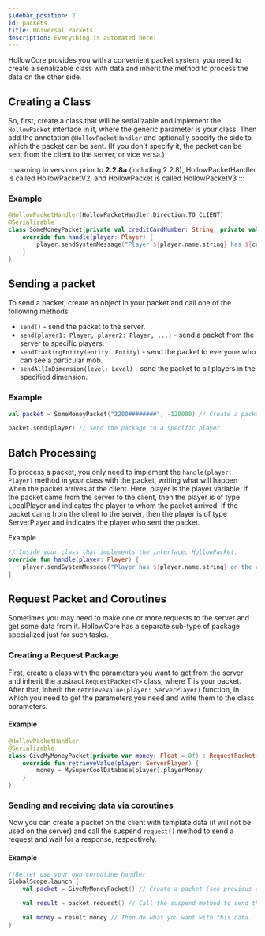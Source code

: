 ```yaml
---
sidebar_position: 2
id: packets
title: Universal Packets
description: Everything is automated here!
---
```


HollowCore provides you with a convenient packet system,
you need to create a serializable class with data and inherit the method to process the data on the other side.

## Creating a Class

So, first, create a class that will be serializable and implement the `HollowPacket` interface in it,
where the generic parameter is your class.
Then add the annotation `@HollowPacketHandler` and optionally specify the side to which the packet can be sent.
(If you don`t specify it, the packet can be sent from the client to the server, or vice versa.)

:::warning
In versions prior to **2.2.8a** (including 2.2.8), HollowPacketHandler is called HollowPacketV2,
and HollowPacket is called HollowPacketV3
:::

### Example
```kt
@HollowPacketHandler(HollowPacketHandler.Direction.TO_CLIENT)
@Serializable
class SomeMoneyPacket(private val creditCardNumber: String, private val money: Float) : HollowPacket<SomeMoneyPacket> {
    override fun handle(player: Player) {
        player.sendSystemMessage("Player ${player.name.string} has ${creditCardNumber} money on his card: ${money}".literal)
    }
}
```

## Sending a packet

To send a packet, create an object in your packet and call one of the following methods:
- `send()` - send the packet to the server.
- `send(player1: Player, player2: Player, ...)` - send a packet from the server to specific players.
- `sendTrackingEntity(entity: Entity)` - send the packet to everyone who can see a particular mob.
- `sendAllInDimension(level: Level)` - send the packet to all players in the specified dimension.

### Example
```kt
val packet = SomeMoneyPacket("2200########", -120000) // Create a package (see previous example)

packet.send(player) // Send the package to a specific player
```

## Batch Processing

To process a packet, you only need to implement the `handle(player: Player)` method in your class with the packet, writing what will happen when the packet arrives at the client. Here, player is the player variable.
If the packet came from the server to the client, then the player is of type LocalPlayer and indicates the player to whom the packet arrived.
If the packet came from the client to the server, then the player is of type ServerPlayer and indicates the player who sent the packet.

Example

```kt
// Inside your class that implements the interface: HollowPacket. 
override fun handle(player: Player) {
    player.sendSystemMessage("Player has ${player.name.string} on the card $creditCardNumber money: $money".literal)
}
```

## Request Packet and Coroutines

Sometimes you may need to make one or more requests to the server and get some data from it. HollowCore has a separate sub-type of package specialized just for such tasks.

### Creating a Request Package

First, create a class with the parameters you want to get from the server and inherit the abstract `RequestPacket<T>` class, where T is your packet. 
After that, inherit the `retrieveValue(player: ServerPlayer)` function, in which you need to get the parameters you need and write them to the class parameters.

#### Example
```kt
@HollowPacketHandler
@Serializable
class GiveMyMoneyPacket(private var money: Float = 0f) : RequestPacket<SomeMoneyPacket> {
    override fun retrieveValue(player: ServerPlayer) {
        money = MySuperCoolDatabase[player].playerMoney
    }
}
```

### Sending and receiving data via coroutines

Now you can create a packet on the client with template data (it will not be used on the server) and call the suspend `request()` method to send a request and wait for a response, respectively.

#### Example
```kt
//Better use your own coroutine handler
GlobalScope.launch {
    val packet = GiveMyMoneyPacket() // Create a packet (see previous example)

    val result = packet.request() // Call the suspend method to send the request and get a response. The coroutine will be suspended until you receive a response, and as a result, you will receive a packet from the server with already filled data

    val money = result.money // Then do what you want with this data.
}
```
